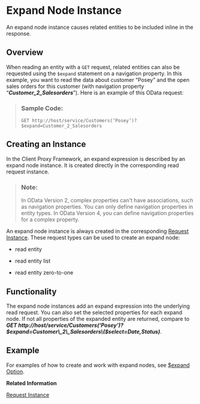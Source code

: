<!-- loio69bf7c94f2e043f6bfa860e7de641afa -->

# Expand Node Instance

An expand node instance causes related entities to be included inline in the response.



<a name="loio69bf7c94f2e043f6bfa860e7de641afa__section_wtb_qsm_4tb"/>

## Overview

When reading an entity with a `GET` request, related entities can also be requested using the `$expand` statement on a navigation property. In this example, you want to read the data about customer “Posey” and the open sales orders for this customer \(with navigation property “***Customer\_2\_Salesorders***”\). Here is an example of this OData request:

> ### Sample Code:  
> ```
> GET http://host/service/Customers(‘Posey’)?$expand=Customer_2_Salesorders
> ```



<a name="loio69bf7c94f2e043f6bfa860e7de641afa__section_u44_qsm_4tb"/>

## Creating an Instance

In the Client Proxy Framework, an expand expression is described by an expand node instance. It is created directly in the corresponding read request instance.

> ### Note:  
> In OData Version 2, complex properties can't have associations, such as navigation properties. You can only define navigation properties in entity types. In OData Version 4, you can define navigation properties for a complex property.

An expand node instance is always created in the corresponding [Request Instance](request-instance-7bda471.md). These request types can be used to create an expand node:

-   read entity

-   read entity list

-   read entity zero-to-one




<a name="loio69bf7c94f2e043f6bfa860e7de641afa__section_ucc_ssm_4tb"/>

## Functionality

The expand node instances add an expand expression into the underlying read request. You can also set the selected properties for each expand node. If not all properties of the expanded entity are returned, compare to ***GET http://host/service/Customers\(‘Posey’\)?$expand=Customer\_2\_Salesorders\($select=Date,Status\)***.



<a name="loio69bf7c94f2e043f6bfa860e7de641afa__section_pjw_pvm_4tb"/>

## Example

For examples of how to create and work with expand nodes, see [$expand Option](expand-option-215cca8.md).

**Related Information**  


[Request Instance](request-instance-7bda471.md "A request instance describes the action you want to take on a resource.")

